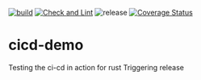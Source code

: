 [![build](https://github.com/saurabh10041998/cicd-demo/actions/workflows/rust.yml/badge.svg)](https://github.com/saurabh10041998/cicd-demo/actions/workflows/rust.yml) [![Check and Lint](https://github.com/saurabh10041998/cicd-demo/actions/workflows/check-and-lint.yml/badge.svg)](https://github.com/saurabh10041998/cicd-demo/actions/workflows/check-and-lint.yml)    ![release](https://img.shields.io/github/v/release/saurabh10041998/cicd-demo)  [![Coverage Status](https://coveralls.io/repos/github/saurabh10041998/cicd-demo/badge.svg?branch=main)](https://coveralls.io/github/saurabh10041998/cicd-demo?branch=main)
# cicd-demo
Testing the ci-cd in action for rust
Triggering release
